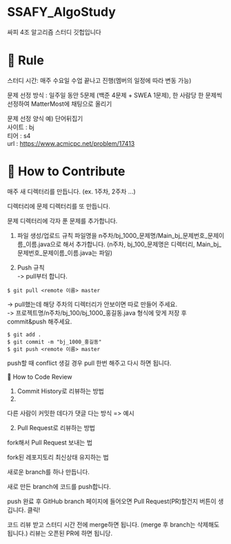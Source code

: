 # SSAFY_AlgoStudy
싸피 4조 알고리즘 스터디 깃헙입니다

📝 Rule
===
스터디 시간: 매주 수요일 수업 끝나고 진행(멤버의 일정에 따라 변동 가능)

문제 선정 방식 : 일주일 동안 5문제 (백준 4문제 + SWEA 1문제), 한 사람당 한 문제씩 선정하여 MatterMost에 채팅으로 올리기

문제 선정 양식 예)
단어뒤집기   
사이트 : bj   
티어 : s4   
url : https://www.acmicpc.net/problem/17413   


🍎 How to Contribute
===

매주 새 디렉터리를 만듭니다. (ex. 1주차, 2주차 ...)

디렉터리에 문제 디렉터리를 또 만듭니다. 

문제 디렉터리에 각자 푼 문제를 추가합니다.

1. 파일 생성/업로드 규칙
파일명을 n주차/bj_1000_문제명/Main_bj_문제번호_문제이름_이름.java으로 해서 추가합니다. (n주차, bj_100_문제명은 디렉터리, Main_bj_문제번호_문제이름_이름.java는 파일)

2. Push 규칙   
-> pull부터 합니다.  

``` 
$ git pull <remote 이름> master   
```

-> pull했는데 해당 주차의 디렉터리가 안보이면 따로 만들어 주세요.   
-> 프로젝트명/n주차/bj_100/bj_1000_홍길동.java 형식에 맞게 저장 후 commit&push 해주세요.   

```
$ git add .
$ git commit -m "bj_1000_홍길동"
$ git push <remote 이름> master
```

push할 때 conflict 생길 경우 pull 한번 해주고 다시 하면 됩니다.

🍌 How to Code Review
1. Commit History로 리뷰하는 방법
2. 
다른 사람이 커밋한 데다가 댓글 다는 방식 => 예시

2. Pull Request로 리뷰하는 방법

fork해서 Pull Request 보내는 법

fork된 레포지토리 최신상태 유지하는 법

새로운 branch를 하나 만듭니다.

새로 만든 branch에 코드를 push합니다.

push 완료 후 GitHub branch 페이지에 들어오면 Pull Request(PR)할건지 버튼이 생깁니다. 클릭!

코드 리뷰 받고 스터디 시간 전에 merge하면 됩니다. (merge 후 branch는 삭제해도 됩니다.) 리뷰는 오픈된 PR에 하면 됩니당.
